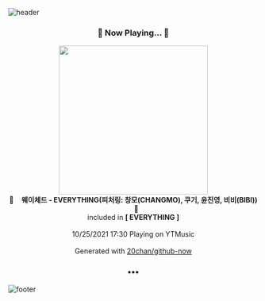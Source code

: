 ![header](https://capsule-render.vercel.app/api?type=wave&height=170&section=header&text=Hi.%20I'm%20SHIFT&fontColor=090707&fontAlignX=45&fontAlignY=65&fontSize=100)

<h3 align="center">🎵 Now Playing... 🎵</h3>
<p align="center">
  <a href="https://music.youtube.com/watch?v=jKmib7okBdY">
    <img width="300" src="https://lh3.googleusercontent.com/kR2JdGsrIE0FaZS1N6nGtej4julucCI6jGGLXNBoLvvfh8EjOd5OeMn60cxGuPor01cAPrVuNFOPZ8NP">
  </a>
  <br>
  🎵&nbsp&nbsp&nbsp <b>웨이체드 - EVERYTHING(피처링: 창모(CHANGMO), 쿠기, 윤진영, 비비(BIBI))</b> &nbsp&nbsp&nbsp🎵
  <br>
  included in <b>[ EVERYTHING ]</b>
  
  <br />
  <br />
  10/25/2021 17:30 Playing on YTMusic
  <br />
  <br />
  Generated with <a href="https://github.com/20chan/github-now">20chan/github-now</a>
</p>

<h3 align="center">•••</h3>

![footer](https://capsule-render.vercel.app/api?type=wave&height=150&section=footer)
